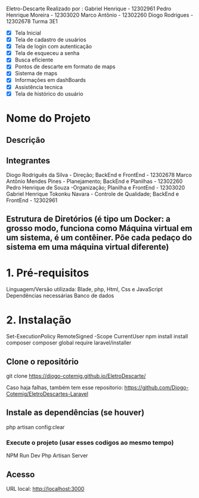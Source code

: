 Eletro-Descarte
Realizado por :
Gabriel Henrique - 12302961
Pedro Henrique Moreira - 12303020
Marco Antônio - 12302260
Diogo Rodrigues - 12302678
Turma 3E1

- [x] Tela Inicial 
- [x] Tela de cadastro de usuários
- [x] Tela de login com autenticação
- [x] Tela de esqueceu a senha
- [x] Busca eficiente
- [x] Pontos de descarte em formato de maps
- [x] Sistema de maps
- [x] Informações em dashBoards
- [x] Assistência tecnica
- [x] Tela de histórico do usuário

# Nome do Projeto
<!-- Eletro-Descarte -->

## Descrição
<!-- Eletro-Descarte é uma empresa com o intuito de combater a poluição da terra devido ao descarte indevido do Lixo eletrônico, nossa empresa acolhe, separa e entrega a matéria prima de volta á empresas que vão reutilizar-las, tudo isso afim de diminuir o consumo excessivo de matéria prima em mineradoras (Ferro, Litio, cobre, ouro) e incentivar ás pessoas a cuidar do futuro da geração, jogando o lixo no local correto -->

## Integrantes
<!-- Liste todos os integrantes do grupo no formato Nome - Matrícula -->
Diogo Rodriguês da Silva - Direção; BackEnd e FrontEnd  - 12302678
Marco Antônio Mendes Pines - Planejamento; BackEnd e Planilhas - 12302260
Pedro Henrique de Souza -Organização; Planilha e FrontEnd - 12303020
Gabriel Henrique Tokonku Navara - Controle de Qualidade; BackEnd e FrontEnd - 12302961

## Estrutura de Diretórios (é tipo um Docker: a grosso modo, funciona como Máquina virtual em um sistema, é um contêiner. Põe cada pedaço do sistema em uma máquina virtual diferente)

# 1. Pré-requisitos
Linguagem/Versão utilizada: Blade, php, Html, Css e JavaScript Dependências necessárias Banco de dados

# 2. Instalação
Set-ExecutionPolicy RemoteSigned -Scope CurrentUser
npm install
install composer
composer global require laravel/installer

## Clone o repositório
git clone https://diogo-cotemig.github.io/EletroDescarte/


Caso haja falhas, também tem esse repositorio:
https://github.com/Diogo-Cotemig/EletroDescartes-Laravel
## Instale as dependências (se houver)
php artisan config:clear

### Execute o projeto (usar esses codigos ao mesmo tempo)
NPM Run Dev
Php Artisan Server

## Acesso
URL local: [http://localhost:3000](http://127.0.0.1:8000/)

